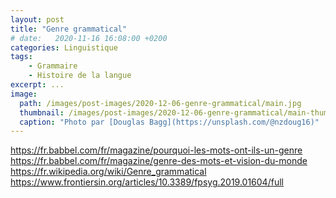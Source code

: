 ```yaml
---
layout: post
title: "Genre grammatical"
# date:   2020-11-16 16:08:00 +0200
categories: Linguistique
tags:
    - Grammaire
    - Histoire de la langue
excerpt: ...
image:
  path: /images/post-images/2020-12-06-genre-grammatical/main.jpg
  thumbnail: /images/post-images/2020-12-06-genre-grammatical/main-thumb-flat.jpg
  caption: "Photo par [Douglas Bagg](https://unsplash.com/@nzdoug16)"
---
```


https://fr.babbel.com/fr/magazine/pourquoi-les-mots-ont-ils-un-genre
https://fr.babbel.com/fr/magazine/genre-des-mots-et-vision-du-monde
https://fr.wikipedia.org/wiki/Genre_grammatical
https://www.frontiersin.org/articles/10.3389/fpsyg.2019.01604/full
